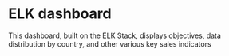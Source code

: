 # ELK dashboard

This dashboard, built on the ELK Stack, displays objectives, data distribution by country, and other various key sales indicators
